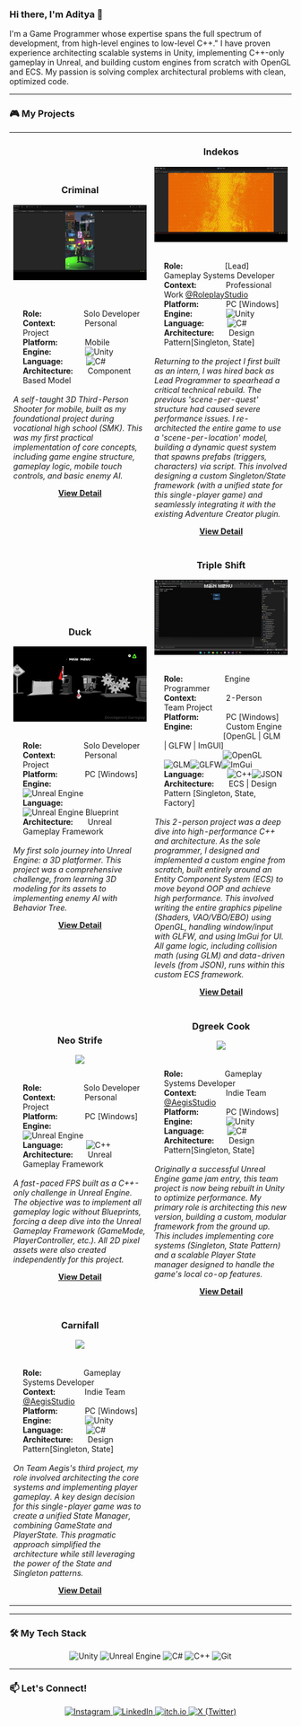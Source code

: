 ### Hi there, I'm Aditya 👋

I'm a Game Programmer whose expertise spans the full spectrum of development, from high-level engines to low-level C++." I have proven experience architecting scalable systems in Unity, implementing C++-only gameplay in Unreal, and building custom engines from scratch with OpenGL and ECS. My passion is solving complex architectural problems with clean, optimized code.

---

### 🎮 My Projects

<table>
  <tr>
    <td width="50%">
      <h3 align="center">Criminal</h3>
      <p align="center">
        <a>
          <img src="games/criminal/criminal-gif.gif" width="100%"/>
        </a>
        <br />
        <br><br> <div align="left" style="width: 90%; margin: 0 auto; padding-left: 10px;">
          <strong>Role:</strong>&nbsp;&nbsp;&nbsp;&nbsp;&nbsp;&nbsp;&nbsp;&nbsp;&nbsp;&nbsp;&nbsp;&nbsp;&nbsp;&nbsp;&nbsp;&nbsp;&nbsp;&nbsp;&nbsp; Solo Developer
          <br>
          <strong>Context:</strong>&nbsp;&nbsp;&nbsp;&nbsp;&nbsp;&nbsp;&nbsp;&nbsp;&nbsp;&nbsp;&nbsp;&nbsp;&nbsp; Personal Project
          <br>
          <strong>Platform:</strong>&nbsp;&nbsp;&nbsp;&nbsp;&nbsp;&nbsp;&nbsp;&nbsp;&nbsp;&nbsp;&nbsp;&nbsp; Mobile
          <br>
          <strong>Engine:</strong>&nbsp;&nbsp;&nbsp;&nbsp;&nbsp;&nbsp;&nbsp;&nbsp;&nbsp;&nbsp;&nbsp;&nbsp;&nbsp;&nbsp;&nbsp;
            <img src="https://img.shields.io/badge/Unity-FFFFFF?style=for-the-badge&logo=unity&logoColor=black" alt="Unity" height="25" />
          <br>
          <strong>Language:</strong>&nbsp;&nbsp;&nbsp;&nbsp;&nbsp;&nbsp;&nbsp;&nbsp;&nbsp;&nbsp;
            <img src="https://img.shields.io/badge/C%23-239120?style=for-the-badge&logo=c-sharp&logoColor=white" alt="C#" height="25" />
          <br>
          <strong>Architecture:</strong>&nbsp;&nbsp;&nbsp;&nbsp;&nbsp;&nbsp; Component Based Model
        </div>
        <br />
      <em>A self-taught 3D Third-Person Shooter for mobile, built as my foundational project during vocational high school (SMK). This was my first practical implementation of core concepts, including game engine structure, gameplay logic, mobile touch controls, and basic enemy AI.</em>
        <p align="center">
          <a href="games/criminal/Criminal.md" target="_blank">
            <b>View Detail</b>
          </a> 
        </p>
      </p>
    </td>
    <td width="50%">
      <h3 align="center">Indekos</h3>
       <p align="center">
        <a>
          <img src="games/indekos/indekos-gif.gif" width="100%"/>
        </a>
        <br><br> <div align="left" style="width: 90%; margin: 0 auto; padding-left: 10px;">
          <strong>Role:</strong>&nbsp;&nbsp;&nbsp;&nbsp;&nbsp;&nbsp;&nbsp;&nbsp;&nbsp;&nbsp;&nbsp;&nbsp;&nbsp;&nbsp;&nbsp;&nbsp;&nbsp;&nbsp;&nbsp; [Lead] Gameplay Systems Developer
          <br>
          <strong>Context:</strong>&nbsp;&nbsp;&nbsp;&nbsp;&nbsp;&nbsp;&nbsp;&nbsp;&nbsp;&nbsp;&nbsp;&nbsp;&nbsp; Professional Work <a href="https://www.instagram.com/roleplaystudio" target="_blank">@RoleplayStudio</a>
          <br>
          <strong>Platform:</strong>&nbsp;&nbsp;&nbsp;&nbsp;&nbsp;&nbsp;&nbsp;&nbsp;&nbsp;&nbsp;&nbsp;&nbsp; PC [Windows]
          <br>
          <strong>Engine:</strong>&nbsp;&nbsp;&nbsp;&nbsp;&nbsp;&nbsp;&nbsp;&nbsp;&nbsp;&nbsp;&nbsp;&nbsp;&nbsp;&nbsp;&nbsp;
            <img src="https://img.shields.io/badge/Unity-FFFFFF?style=for-the-badge&logo=unity&logoColor=black" alt="Unity" height="25" />
          <br>
          <strong>Language:</strong>&nbsp;&nbsp;&nbsp;&nbsp;&nbsp;&nbsp;&nbsp;&nbsp;&nbsp;&nbsp;
            <img src="https://img.shields.io/badge/C%23-239120?style=for-the-badge&logo=c-sharp&logoColor=white" alt="C#" height="25" />
          <br>
          <strong>Architecture:</strong>&nbsp;&nbsp;&nbsp;&nbsp;&nbsp;&nbsp; Design Pattern[Singleton, State]
        </div>
        <br />
      <em>Returning to the project I first built as an intern, I was hired back as Lead Programmer to spearhead a critical technical rebuild. The previous 'scene-per-quest' structure had caused severe performance issues. I re-architected the entire game to use a 'scene-per-location' model, building a dynamic quest system that spawns prefabs (triggers, characters) via script. This involved designing a custom Singleton/State framework (with a unified state for this single-player game) and seamlessly integrating it with the existing Adventure Creator plugin.</em>
        <p align="center">
          <a href="games/indekos/Indekos.md" target="_blank">
            <b>View Detail</b>
          </a> 
        </p>
      </p>
    </td>
  </tr>
  <tr>
    <td width="50%">
        <h3 align="center">Duck</h3>
         <p align="center">
          <a>
            <img src="games/duck/duck-gif.gif" width="100%"/>
          </a>
          <br><br> <div align="left" style="width: 90%; margin: 0 auto; padding-left: 10px;">
          <strong>Role:</strong>&nbsp;&nbsp;&nbsp;&nbsp;&nbsp;&nbsp;&nbsp;&nbsp;&nbsp;&nbsp;&nbsp;&nbsp;&nbsp;&nbsp;&nbsp;&nbsp;&nbsp;&nbsp;&nbsp; Solo Developer
          <br>
          <strong>Context:</strong>&nbsp;&nbsp;&nbsp;&nbsp;&nbsp;&nbsp;&nbsp;&nbsp;&nbsp;&nbsp;&nbsp;&nbsp;&nbsp; Personal Project
          <br>
          <strong>Platform:</strong>&nbsp;&nbsp;&nbsp;&nbsp;&nbsp;&nbsp;&nbsp;&nbsp;&nbsp;&nbsp;&nbsp;&nbsp; PC [Windows]
          <br>
          <strong>Engine:</strong>&nbsp;&nbsp;&nbsp;&nbsp;&nbsp;&nbsp;&nbsp;&nbsp;&nbsp;&nbsp;&nbsp;&nbsp;&nbsp;&nbsp;&nbsp;
            <img src="https://img.shields.io/badge/Unreal%20Engine-313131?style=for-the-badge&logo=unrealengine&logoColor=white" alt="Unreal Engine" height="25" />
          <br>
          <strong>Language:</strong>&nbsp;&nbsp;&nbsp;&nbsp;&nbsp;&nbsp;&nbsp;&nbsp;&nbsp;&nbsp;
            <img src="https://img.shields.io/badge/Blueprint-0D7BFF?style=for-the-badge&logo=unrealengine&logoColor=white" alt="Unreal Engine Blueprint" height="25" />
          <br>
          <strong>Architecture:</strong>&nbsp;&nbsp;&nbsp;&nbsp;&nbsp;&nbsp; Unreal Gameplay Framework
        </div>
        <br />
      <em>My first solo journey into Unreal Engine: a 3D platformer. This project was a comprehensive challenge, from learning 3D modeling for its assets to implementing enemy AI with Behavior Tree.</em>
          <p align="center">
            <a href="games/duck/Duck.md" target="_blank">
              <b>View Detail</b>
            </a> 
          </p>
        </p>
      </td>
  <td width="50%">
      <h3 align="center">Triple Shift</h3>
       <p align="center">
        <a>
          <img src="games/triple-shift/tripleshift-gif.gif" width="100%"/>
        </a>
        <br><br> <div align="left" style="width: 90%; margin: 0 auto; padding-left: 10px;">
          <strong>Role:</strong>&nbsp;&nbsp;&nbsp;&nbsp;&nbsp;&nbsp;&nbsp;&nbsp;&nbsp;&nbsp;&nbsp;&nbsp;&nbsp;&nbsp;&nbsp;&nbsp;&nbsp;&nbsp;&nbsp; Engine Programmer
          <br>
          <strong>Context:</strong>&nbsp;&nbsp;&nbsp;&nbsp;&nbsp;&nbsp;&nbsp;&nbsp;&nbsp;&nbsp;&nbsp;&nbsp;&nbsp; 2-Person Team Project
          <br>
          <strong>Platform:</strong>&nbsp;&nbsp;&nbsp;&nbsp;&nbsp;&nbsp;&nbsp;&nbsp;&nbsp;&nbsp;&nbsp;&nbsp; PC [Windows]
          <br>
          <strong>Engine:</strong>&nbsp;&nbsp;&nbsp;&nbsp;&nbsp;&nbsp;&nbsp;&nbsp;&nbsp;&nbsp;&nbsp;&nbsp;&nbsp;&nbsp;&nbsp;
            Custom Engine <br>&nbsp;&nbsp;&nbsp;&nbsp;&nbsp;&nbsp;&nbsp;&nbsp;&nbsp;&nbsp;&nbsp;&nbsp;&nbsp;&nbsp;&nbsp;&nbsp;&nbsp;&nbsp;&nbsp;&nbsp;&nbsp;&nbsp;&nbsp;&nbsp;&nbsp;&nbsp;&nbsp; [OpenGL | GLM | GLFW | ImGUI] 
<br>&nbsp;&nbsp;&nbsp;&nbsp;&nbsp;&nbsp;&nbsp;&nbsp;&nbsp;&nbsp;&nbsp;&nbsp;&nbsp;&nbsp;&nbsp;&nbsp;&nbsp;&nbsp;&nbsp;&nbsp;&nbsp;&nbsp;&nbsp;&nbsp;&nbsp;&nbsp;&nbsp; <img src="https://img.shields.io/badge/OpenGL-5586A4?style=for-the-badge&logo=opengl&logoColor=white" alt="OpenGL" height="25" /><img src="https://img.shields.io/badge/GLM-00599C?style=for-the-badge" alt="GLM" height="25" /><img src="https://img.shields.io/badge/GLFW-FFFFFF?style=for-the-badge&logo=glfw&logoColor=black" alt="GLFW" height="25" /><img src="https://img.shields.io/badge/ImGui-F06900?style=for-the-badge" alt="ImGui" height="25" />
          <br>
          <strong>Language:</strong>&nbsp;&nbsp;&nbsp;&nbsp;&nbsp;&nbsp;&nbsp;&nbsp;&nbsp;&nbsp;
            <img src="https://img.shields.io/badge/C%2B%2B-00599C?style=for-the-badge&logo=c%2B%2B&logoColor=white" alt="C++" height="25" /><img src="https://img.shields.io/badge/JSON-000000?style=for-the-badge&logo=json&logoColor=white" alt="JSON" height="25" />
          <br>
          <strong>Architecture:</strong>&nbsp;&nbsp;&nbsp;&nbsp;&nbsp;&nbsp; ECS | Design Pattern [Singleton, State, Factory]
        </div>
        <br />
      <em>This 2-person project was a deep dive into high-performance C++ and architecture. As the sole programmer, I designed and implemented a custom engine from scratch, built entirely around an Entity Component System (ECS) to move beyond OOP and achieve high performance. This involved writing the entire graphics pipeline (Shaders, VAO/VBO/EBO) using OpenGL, handling window/input with GLFW, and using ImGui for UI. All game logic, including collision math (using GLM) and data-driven levels (from JSON), runs within this custom ECS framework.</em>
        <p align="center">
          <a href="games/triple-shift/TripleShift.md" target="_blank">
            <b>View Detail</b>
          </a> 
        </p>
      </p>
    </td>
  </tr>
  <tr>
    <td width="50%">
        <h3 align="center">Neo Strife</h3>
         <p align="center">
          <a>
            <img src="games/neo-strife/neostrife-gif.gif" width="100%"/>
          </a>
          <br><br> <div align="left" style="width: 90%; margin: 0 auto; padding-left: 10px;">
          <strong>Role:</strong>&nbsp;&nbsp;&nbsp;&nbsp;&nbsp;&nbsp;&nbsp;&nbsp;&nbsp;&nbsp;&nbsp;&nbsp;&nbsp;&nbsp;&nbsp;&nbsp;&nbsp;&nbsp;&nbsp; Solo Developer
          <br>
          <strong>Context:</strong>&nbsp;&nbsp;&nbsp;&nbsp;&nbsp;&nbsp;&nbsp;&nbsp;&nbsp;&nbsp;&nbsp;&nbsp;&nbsp; Personal Project
          <br>
          <strong>Platform:</strong>&nbsp;&nbsp;&nbsp;&nbsp;&nbsp;&nbsp;&nbsp;&nbsp;&nbsp;&nbsp;&nbsp;&nbsp; PC [Windows]
          <br>
          <strong>Engine:</strong>&nbsp;&nbsp;&nbsp;&nbsp;&nbsp;&nbsp;&nbsp;&nbsp;&nbsp;&nbsp;&nbsp;&nbsp;&nbsp;&nbsp;&nbsp;
            <img src="https://img.shields.io/badge/Unreal%20Engine-313131?style=for-the-badge&logo=unrealengine&logoColor=white" alt="Unreal Engine" height="25" />
          <br>
          <strong>Language:</strong>&nbsp;&nbsp;&nbsp;&nbsp;&nbsp;&nbsp;&nbsp;&nbsp;&nbsp;&nbsp;
            <img src="https://img.shields.io/badge/C%2B%2B-00599C?style=for-the-badge&logo=c%2B%2B&logoColor=white" alt="C++" height="25" />
          <br>
          <strong>Architecture:</strong>&nbsp;&nbsp;&nbsp;&nbsp;&nbsp;&nbsp; Unreal Gameplay Framework
        </div>
        <br />
      <em>A fast-paced FPS built as a C++-only challenge in Unreal Engine. The objective was to implement all gameplay logic without Blueprints, forcing a deep dive into the Unreal Gameplay Framework (GameMode, PlayerController, etc.). All 2D pixel assets were also created independently for this project.</em>
          <p align="center">
            <a href="games/neo-strife/NeoStrife.md" target="_blank">
              <b>View Detail</b>
            </a> 
          </p>
        </p>
      </td>
  <td width="50%">
      <h3 align="center">Dgreek Cook</h3>
       <p align="center">
        <a>
          <img src="games/dgreek-cook/dgreekcook-gif.gif" width="100%"/>
        </a>
        <br><br> <div align="left" style="width: 90%; margin: 0 auto; padding-left: 10px;">
          <strong>Role:</strong>&nbsp;&nbsp;&nbsp;&nbsp;&nbsp;&nbsp;&nbsp;&nbsp;&nbsp;&nbsp;&nbsp;&nbsp;&nbsp;&nbsp;&nbsp;&nbsp;&nbsp;&nbsp;&nbsp; Gameplay Systems Developer
          <br>
          <strong>Context:</strong>&nbsp;&nbsp;&nbsp;&nbsp;&nbsp;&nbsp;&nbsp;&nbsp;&nbsp;&nbsp;&nbsp;&nbsp;&nbsp; Indie Team <a href="https://www.instagram.com/aegis_studioo" target="_blank">@AegisStudio</a>
          <br>
          <strong>Platform:</strong>&nbsp;&nbsp;&nbsp;&nbsp;&nbsp;&nbsp;&nbsp;&nbsp;&nbsp;&nbsp;&nbsp;&nbsp; PC [Windows]
          <br>
          <strong>Engine:</strong>&nbsp;&nbsp;&nbsp;&nbsp;&nbsp;&nbsp;&nbsp;&nbsp;&nbsp;&nbsp;&nbsp;&nbsp;&nbsp;&nbsp;&nbsp;
            <img src="https://img.shields.io/badge/Unity-FFFFFF?style=for-the-badge&logo=unity&logoColor=black" alt="Unity" height="25" />
          <br>
          <strong>Language:</strong>&nbsp;&nbsp;&nbsp;&nbsp;&nbsp;&nbsp;&nbsp;&nbsp;&nbsp;&nbsp;
            <img src="https://img.shields.io/badge/C%23-239120?style=for-the-badge&logo=c-sharp&logoColor=white" alt="C#" height="25" />
          <br>
          <strong>Architecture:</strong>&nbsp;&nbsp;&nbsp;&nbsp;&nbsp;&nbsp; Design Pattern[Singleton, State]
        </div>
        <br />
      <em>Originally a successful Unreal Engine game jam entry, this team project is now being rebuilt in Unity to optimize performance. My primary role is architecting this new version, building a custom, modular framework from the ground up. This includes implementing core systems (Singleton, State Pattern) and a scalable Player State manager designed to handle the game's local co-op features.</em>
        <p align="center">
          <a href="games/dgreek-cook/DGreekCook.md" target="_blank">
            <b>View Detail</b>
          </a> 
        </p>
      </p>
    </td>
  </tr>
  <tr>
    <td width="50%">
        <h3 align="center">Carnifall</h3>
         <p align="center">
          <a>
            <img src="games/carnifall/carnifall-gif.gif" width="100%"/>
          </a>
          <br><br> <div align="left" style="width: 90%; margin: 0 auto; padding-left: 10px;">
          <strong>Role:</strong>&nbsp;&nbsp;&nbsp;&nbsp;&nbsp;&nbsp;&nbsp;&nbsp;&nbsp;&nbsp;&nbsp;&nbsp;&nbsp;&nbsp;&nbsp;&nbsp;&nbsp;&nbsp;&nbsp; Gameplay Systems Developer
          <br>
          <strong>Context:</strong>&nbsp;&nbsp;&nbsp;&nbsp;&nbsp;&nbsp;&nbsp;&nbsp;&nbsp;&nbsp;&nbsp;&nbsp;&nbsp; Indie Team <a href="https://www.instagram.com/aegis_studioo" target="_blank">@AegisStudio</a>
          <br>
          <strong>Platform:</strong>&nbsp;&nbsp;&nbsp;&nbsp;&nbsp;&nbsp;&nbsp;&nbsp;&nbsp;&nbsp;&nbsp;&nbsp; PC [Windows]
          <br>
          <strong>Engine:</strong>&nbsp;&nbsp;&nbsp;&nbsp;&nbsp;&nbsp;&nbsp;&nbsp;&nbsp;&nbsp;&nbsp;&nbsp;&nbsp;&nbsp;&nbsp;
            <img src="https://img.shields.io/badge/Unity-FFFFFF?style=for-the-badge&logo=unity&logoColor=black" alt="Unity" height="25" />
          <br>
          <strong>Language:</strong>&nbsp;&nbsp;&nbsp;&nbsp;&nbsp;&nbsp;&nbsp;&nbsp;&nbsp;&nbsp;
            <img src="https://img.shields.io/badge/C%23-239120?style=for-the-badge&logo=c-sharp&logoColor=white" alt="C#" height="25" />
          <br>
          <strong>Architecture:</strong>&nbsp;&nbsp;&nbsp;&nbsp;&nbsp;&nbsp; Design Pattern[Singleton, State]
        </div>
        <br />
      <em>On Team Aegis's third project, my role involved architecting the core systems and implementing player gameplay. A key design decision for this single-player game was to create a unified State Manager, combining GameState and PlayerState. This pragmatic approach simplified the architecture while still leveraging the power of the State and Singleton patterns.</em>
          <p align="center">
            <a href="games/carnifall/Carnifall.md" target="_blank">
              <b>View Detail</b>
            </a> 
          </p>
        </p>
      </td>
  </tr>
</table>

---

### 🛠️ My Tech Stack

<p align="center">
  <img src="https://img.shields.io/badge/Unity-FFFFFF?style=for-the-badge&logo=unity&logoColor=black" alt="Unity"/>
  <img src="https://img.shields.io/badge/Unreal%20Engine-313131?style=for-the-badge&logo=unrealengine&logoColor=white" alt="Unreal Engine"/>
  <img src="https://img.shields.io/badge/C%23-239120?style=for-the-badge&logo=c-sharp&logoColor=white" alt="C#"/>
  <img src="https://img.shields.io/badge/C%2B%2B-00599C?style=for-the-badge&logo=c%2B%2B&logoColor=white" alt="C++"/>
  <img src="https://img.shields.io/badge/Git-F05032?style=for-the-badge&logo=git&logoColor=white" alt="Git"/>
</p>

---

### 📫 Let's Connect!

<p align="center">
  <a href="https://www.instagram.com/ya.aditt_/">
    <img src="https://img.shields.io/badge/Instagram-E4405F?style=for-the-badge&logo=instagram&logoColor=white" alt="Instagram"/>
  </a>
  <a href="https://www.linkedin.com/in/aditya-muhammad-ifanrus-a55948332/">
    <img src="https://img.shields.io/badge/LinkedIn-0077B5?style=for-the-badge&logo=linkedin&logoColor=white" alt="LinkedIn"/>
  </a>
  <a href="https://aditya-muhammad-ifanrus.itch.io/">
    <img src="https://img.shields.io/badge/itch.io-FA5C5C?style=for-the-badge&logo=itchdotio&logoColor=white" alt="itch.io"/>
  </a>
  <a href="https://x.com/x_Aditt">
    <img src="https://img.shields.io/badge/X-000000?style=for-the-badge&logo=x&logoColor=white" alt="X (Twitter)"/>
  </a>
</p>

